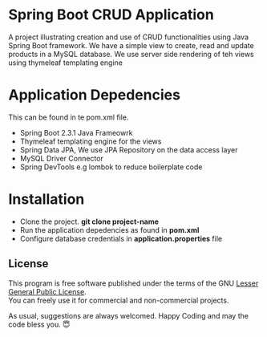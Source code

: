 # Spring Boot CRUD Application
A project illustrating creation and use of CRUD functionalities using Java Spring Boot framework.
We have a simple view to create, read and update products in a MySQL database. We use server side
rendering of teh views using thymeleaf templating engine

# Application Depedencies
This can be found in te pom.xml file.

* Spring Boot 2.3.1 Java Frameowrk <br/>
* Thymeleaf templating engine for the views <br/>
* Spring Data JPA, We use JPA Repository on the data access layer <br/>
* MySQL Driver Connector <br/>
* Spring DevTools e.g lombok to reduce boilerplate code

# Installation
* Clone the project.  **git clone project-name**  <br/>
* Run the application depedencies as found in **pom.xml** <br/>
* Configure database credentials in **application.properties** file<br/>

## License
This program is free software published under the terms of the GNU [Lesser General Public License](http://www.gnu.org/copyleft/lesser.html). <br/>
You can freely use it for commercial and non-commercial projects.

As usual, suggestions are always welcomed. Happy Coding and may the code bless you. 😇


